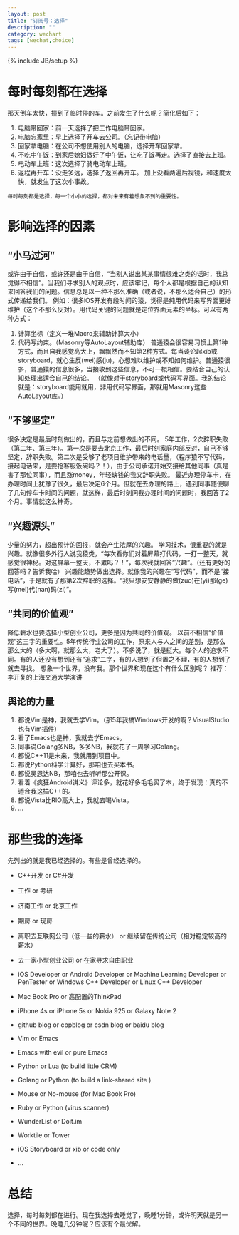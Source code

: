 ```yaml
---
layout: post
title: "订阅号：选择"
description: ""
category: wechart
tags: [wechat,choice]
---
```

{% include JB/setup %}

# 每时每刻都在选择

那天倒车太快，撞到了临时停的车。之前发生了什么呢？简化后如下：
1. 电脑带回家：前一天选择了把工作电脑带回家。
2. 电脑忘家里：早上选择了开车去公司。（忘记带电脑）
3. 回家拿电脑：在公司不想使用别人的电脑，选择开车回家拿。
4. 不吃中午饭：到家后媳妇做好了中午饭，让吃了饭再走。选择了直接去上班。
5. 电动车上班：这次选择了骑电动车上班。
6. 返程再开车：没走多远，选择了返回再开车。
加上没看两遍后视镜，和速度太快，就发生了这次小事故。

`每时每刻都是选择，每一个小小的选择，都对未来有着想象不到的重要性。`

# 影响选择的因素

## “小马过河”
  或许由于自信，或许还是由于自信，“当别人说出某某事情很难之类的话时，我总觉得不相信”。当我们寻求别人的观点时，应该牢记，每个人都是根据自己的认知来回答我们的问题。信息总是以一种不那么准确（或者说，不那么适合自己）的形式传递给我们。
  例如：很多iOS开发有段时间的猿，觉得是纯用代码来写界面更好维护（这个不那么反对）。用代码关键的问题就是定位界面元素的坐标。可以有两种方式：
  1. 计算坐标（定义一堆Macro来辅助计算大小）
  2. 代码写约束。（Masonry等AutoLayout辅助库）
  普通猿会很容易习惯上第1种方式，而且自我感觉高大上，飘飘然而不知第2种方式。每当谈论起xib或storyboard，就心生反(wei)感(ju)，心想难以维护或不知如何维护。普通猿很多，普通猿的信息很多，当接收到这些信息，不可一概相信。要结合自己的认知处理出适合自己的结论。
  （就像对于storyboard或代码写界面。我的结论就是：storyboard能用就用，非用代码写界面，那就用Masonry这些AutoLayout库。）

## “不够坚定”
很多决定是最后时刻做出的，而且与之前想做出的不同。
  5年工作，2次辞职失败（第二年、第三年）。第一次是要去北京工作，最后时刻家庭内部反对，自己不够坚定，辞职失败。第二次是受够了老项目维护带来的电话量，（程序猿不写代码，接起电话来，是要抢客服饭碗吗？！），由于公司承诺开始交接给其他同事（真是害了那位同事），而且涨money，年轻缺钱的我又辞职失败。
  最近办理停车卡，在办理时间上犹豫了很久，最后决定6个月。但就在去办理的路上，遇到同事随便聊了几句停车卡时间的问题，就这样，最后时刻问我办理时间的问题时，我回答了2个月。事情就这么神奇。

## “兴趣源头”
  少量的努力，超出预计的回报，就会产生浓厚的兴趣。
  学习技术，很重要的就是兴趣。就像很多外行人说我猿类，“每次看你们对着屏幕打代码，一打一整天，就感觉很神秘。对这屏幕一整天，不累吗？！”，每次我就回答“兴趣”。（还有更好的回答吗？告诉我哈）
  兴趣能趋势做出选择。就像我的兴趣在“写代码”，而不是“接电话”，于是就有了那第2次辞职的选择。“我只想安安静静的做(zuo)在(yi)那(ge)写(mei)代(nan)码(zi)”。

## “共同的价值观”
  降低薪水也要选择小型创业公司，更多是因为共同的价值观。
  以前不相信“价值观”这三字的重要性。5年传统行业公司的工作，原来人与人之间的差别，是那么那么大的（多大啊，就那么大，老大了）。不多说了，就是挺大。每个人的追求不同。有的人还没有想到还有“追求”二字，有的人想到了但置之不理，有的人想到了就去寻找。
  想象一个世界，没有我。那个世界和现在这个有什么区别呢？
  推荐：李开复的上海交通大学演讲

## 舆论的力量

1. 都说Vim是神，我就去学Vim。（那5年我搞Windows开发的啊？VisualStudio也有Vim插件）
2. 看了Emacs也是神，我就去学Emacs。
3. 同事说Golang多NB，多多NB，我就花了一周学习Golang。
4. 都说C++11是未来，我就用到项目中。
5. 都说Python科学计算好，那咱也去买本书。
6. 都说吴恩达NB，那咱也去听听那公开课。
7. 看着《疯狂Android讲义》评论多，就花好多毛毛买了本，终于发现：真的不适合我这搞C++的。
8. 都说Vista比RIO高大上，我就去喝Vista。
9. ...


# 那些我的选择
先列出的就是我已经选择的。有些是曾经选择的。

- C++开发 or C#开发
- 工作 or 考研
- 济南工作 or 北京工作
- 期房 or 现房
- 离职去互联网公司（低一些的薪水） or 继续留在传统公司（相对稳定较高的薪水）
- 去一家小型创业公司 or 在家寻求自由职业

- iOS Developer or Android Developer or Machine Learning Developer or PenTester or Windows C++ Developer or Linux C++ Developer
- Mac Book Pro or 高配置的ThinkPad
- iPhone 4s or iPhone 5s or Nokia 925 or Galaxy Note 2
- github blog or cppblog or csdn blog or baidu blog
- Vim or Emacs
- Emacs with evil or pure Emacs
- Python or Lua (to build little CRM)
- Golang or Python (to build a link-shared site )
- Mouse or No-mouse (for Mac Book Pro)
- Ruby or Python (virus scanner)
- WunderList or Doit.im

- Worktile or Tower
- iOS Storyboard or xib or code only
- ...

# 总结
  选择，每时每刻都在进行。现在我选择去睡觉了，晚睡1分钟，或许明天就是另一个不同的世界。晚睡几分钟呢？应该有个最优解。
